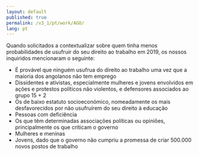 ```yaml
---
layout: default
published: true
permalink: /v3_1/pt/work/AGO/
lang: pt
---
```


Quando solicitados a contextualizar sobre quem tinha menos probabilidades de usufruir do seu direito ao trabalho em 2019, os nossos inquiridos mencionaram o seguinte:

-	É provável que ninguém usufrua do direito ao trabalho uma vez que a maioria dos angolanos não tem emprego
-	Dissidentes e ativistas, especialmente mulheres e jovens envolvidos em ações e protestos políticos não violentos, e defensores associados ao grupo 15 + 2
-	Os de baixo estatuto socioeconómico, nomeadamente os mais desfavorecidos por não usufruírem do seu direito à educação
-	Pessoas com deficiência
-	Os que têm determinadas associações políticas ou opiniões, principalmente os que criticam o governo
-	Mulheres e meninas
-	Jovens, dado que o governo não cumpriu a promessa de criar 500.000 novos postos de trabalho
